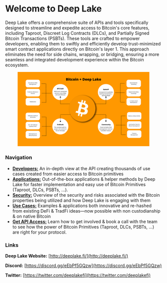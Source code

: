 # Welcome to Deep Lake

Deep Lake offers a comprehensive suite of APIs and tools specifically designed to streamline and expedite access to Bitcoin's core features, including Taproot, Discreet Log Contracts (DLCs), and Partially Signed Bitcoin Transactions (PSBTs). These tools are crafted to empower developers, enabling them to swiftly and efficiently develop trust-minimized smart contract applications directly on Bitcoin's layer 1. This approach eliminates the need for side chains, wrapping, or bridging, ensuring a more seamless and integrated development experience within the Bitcoin ecosystem.

<figure><img src=".gitbook/assets/Peach Yellow Grid Mind Map Brainstorm.png" alt=""><figcaption></figcaption></figure>

### Navigation

- [**Developers:**](deep-lake-api/api.md) An in-depth view at the API creating thousands of use cases created from easier access to Bitcoin primitives
- [**Applications:**](broken-reference) Out-of-the-box applications & helper methods by Deep Lake for faster implementation and easy use of Bitcoin Primitives (Taproot, DLCs, PSBTs, ...).
- [**Security:**](security/overview-of-security-and-risks.md) Overview of the security and risks associated with the Bitcoin properties being utilized and how Deep Lake is engaging with them
- [**Use Cases:**](use-cases-and-examples/README.md) Examples & applications both innovative and re-hashed from existing DeFi & TradFi ideas—now possible with non custodianship & on native Bitcoin
- [**Get API Access:**](https://app.deeplake.finance/#/signup/profile) Learn how to get involved & book a call with the team to see how the power of Bitcoin Primitives (Taproot, DLCs, PSBTs, ...) are right for your protocol.

### Links

**Deep Lake Website:** [http://deeplake.fi/](http://deeplake.fi/)

**Discord:** [https://discord.gg/eEbPf5GQzw](https://discord.gg/eEbPf5GQzw)

**Twitter:** [https://twitter.com/deeplakefi](https://twitter.com/deeplakefi)
